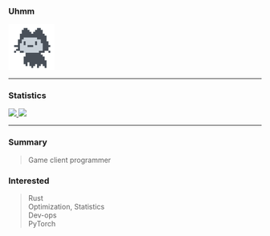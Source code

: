 ### Uhmm

<a href="https://github.com/anuraghazra/github-readme-stats">
<img src = "mona-loading-dark.gif" width="18%" height="18%">
</a>

---  

### Statistics

<a href="https://github.com/anuraghazra/github-readme-stats">
  <img src="https://github-readme-stats.vercel.app/api/top-langs/?username=mousedoc&layout=donut&theme=algolia&hide=html&bg_color=0d1117" width="275px" />
</a>
<a href="https://github.com/anuraghazra/github-readme-stats">
  <img src="https://github-readme-stats.vercel.app/api?username=mousedoc&count_private=true&show_icons=true&include_all_commits=true&theme=algolia&bg_color=0d1117&rank_icon=github" width="405px" />
</a>

---  

### Summary  
> Game client programmer  

### Interested
> Rust  
> Optimization, Statistics  
> Dev-ops  
> PyTorch  
